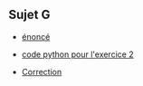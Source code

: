 ## Sujet G
* [énoncé](22-NSI-23.pdf)
* [code python pour l'exercice 2](22-NSI-23.py)

* [Correction](SujetG_CORRECTION.ipynb)
